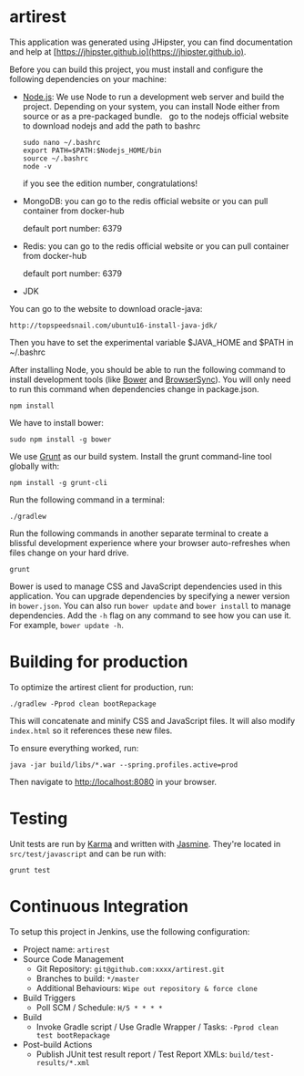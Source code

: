 # artirest

This application was generated using JHipster, you can find documentation and help at [https://jhipster.github.io](https://jhipster.github.io).

Before you can build this project, you must install and configure the following dependencies on your machine:

- [Node.js](https://nodejs.org/zh-cn/): We use Node to run a development web server and build the project.
   Depending on your system, you can install Node either from source or as a pre-packaged bundle.
   go to the nodejs official website to download nodejs and add the path to bashrc
   
   ```console
   sudo nano ~/.bashrc 
   export PATH=$PATH:$Nodejs_HOME/bin  
   source ~/.bashrc
   node -v 
   ```
   
   if you see the edition number, congratulations!
   
- MongoDB: you can go to the redis official website or you can pull container from docker-hub
     
     default port number: 6379
     
- Redis: you can go to the redis official website or you can pull container from docker-hub
     
     default port number: 6379
     
- JDK

You can go to the website to download oracle-java:

    http://topspeedsnail.com/ubuntu16-install-java-jdk/

Then you have to set the experimental variable $JAVA_HOME and $PATH in ~/.bashrc

After installing Node, you should be able to run the following command to install development tools (like
[Bower][] and [BrowserSync][]). You will only need to run this command when dependencies change in package.json.

    npm install

We have to install bower:

    sudo npm install -g bower

We use [Grunt][] as our build system. Install the grunt command-line tool globally with:

    npm install -g grunt-cli

Run the following command in a terminal:

```console
./gradlew
```

Run the following commands in another separate terminal to create a blissful development experience where your browser
auto-refreshes when files change on your hard drive.

    grunt

Bower is used to manage CSS and JavaScript dependencies used in this application. You can upgrade dependencies by
specifying a newer version in `bower.json`. You can also run `bower update` and `bower install` to manage dependencies.
Add the `-h` flag on any command to see how you can use it. For example, `bower update -h`.

# Building for production

To optimize the artirest client for production, run:

    ./gradlew -Pprod clean bootRepackage

This will concatenate and minify CSS and JavaScript files. It will also modify `index.html` so it references
these new files.

To ensure everything worked, run:

    java -jar build/libs/*.war --spring.profiles.active=prod

Then navigate to [http://localhost:8080](http://localhost:8080) in your browser.

# Testing

Unit tests are run by [Karma][] and written with [Jasmine][]. They're located in `src/test/javascript` and can be run with:

    grunt test



# Continuous Integration

To setup this project in Jenkins, use the following configuration:

* Project name: `artirest`
* Source Code Management
    * Git Repository: `git@github.com:xxxx/artirest.git`
    * Branches to build: `*/master`
    * Additional Behaviours: `Wipe out repository & force clone`
* Build Triggers
    * Poll SCM / Schedule: `H/5 * * * *`
* Build
    * Invoke Gradle script / Use Gradle Wrapper / Tasks: `-Pprod clean test bootRepackage`
* Post-build Actions
    * Publish JUnit test result report / Test Report XMLs: `build/test-results/*.xml`

[JHipster]: https://jhipster.github.io/
[Node.js]: https://nodejs.org/
[Bower]: http://bower.io/
[Grunt]: http://gruntjs.com/
[BrowserSync]: http://www.browsersync.io/
[Karma]: http://karma-runner.github.io/
[Jasmine]: http://jasmine.github.io/2.0/introduction.html
[Protractor]: https://angular.github.io/protractor/
